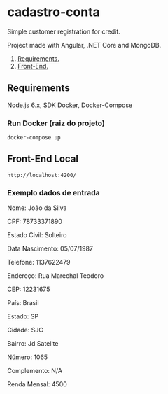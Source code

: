 # cadastro-conta
Simple customer registration for credit.

Project made with Angular, .NET Core and MongoDB.

1. [ Requirements. ](#req)
2. [ Front-End. ](#api)

<a name="req"></a>
## Requirements
Node.js 6.x, SDK Docker, Docker-Compose

### Run Docker (raiz do projeto)
```
docker-compose up
```

## Front-End Local
```
http://localhost:4200/
```

### Exemplo dados de entrada
Nome: João da Silva

CPF: 78733371890

Estado Civil: Solteiro

Data Nascimento: 05/07/1987

Telefone: 1137622479

Endereço: Rua Marechal Teodoro

CEP: 12231675

País: Brasil

Estado: SP

Cidade: SJC

Bairro: Jd Satelite

Número: 1065

Complemento: N/A

Renda Mensal: 4500

